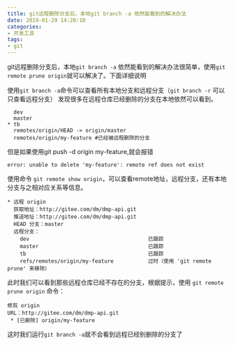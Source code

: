 ```yaml
---
title: git远程删除分支后，本地git branch -a 依然能看到的解决办法
date: 2019-01-29 14:28:10
categories:
- 开发工具
tags:
- git
---
```

git远程删除分支后，本地`git branch -a` 依然能看到的解决办法很简单，使用`git remote prune origin`就可以解决了。下面详细说明
<!-- more -->
使用`git branch -a`命令可以查看所有本地分支和远程分支（`git branch -r` 可以只查看远程分支） 
发现很多在远程仓库已经删除的分支在本地依然可以看到。
```
  dev
  master
* tb
  remotes/origin/HEAD -> origin/master
  remotes/origin/my-feature #已经被远程删除的分支
```
但是如果使用git push -d origin my-feature,就会报错
```
error: unable to delete 'my-feature': remote ref does not exist
```
使用命令 `git remote show origin`，可以查看remote地址，远程分支，还有本地分支与之相对应关系等信息。
```
* 远程 origin
  获取地址：http://gitee.com/dm/dmp-api.git
  推送地址：http://gitee.com/dm/dmp-api.git
  HEAD 分支：master
  远程分支：
    dev                                      已跟踪
    master                                   已跟踪
    tb                                       已跟踪
    refs/remotes/origin/my-feature           过时（使用 'git remote prune' 来移除）
```
此时我们可以看到那些远程仓库已经不存在的分支，根据提示，使用 `git remote prune origin` 命令：
```
修剪 origin
URL：http://gitee.com/dm/dmp-api.git
 * [已删除] origin/my-feature
```
这时我们运行`git branch -a`就不会看到远程已经别删除的分支了